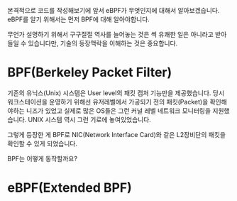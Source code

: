 본격적으로 코드를 작성해보기에 앞서 eBPF가 무엇인지에 대해서 알아보겠습니다. eBPF를 알기 위해서는 먼저 BPF에 대해 알아야합니다.

무언가 설명하기 위해서 구구절절 역사를 늘어놓는 것은 썩 유쾌한 일은 아니라고 받아들일 수 있습니다만, 기술의 등장맥락을 이해하는 것은 중요합니다.

# BPF(Berkeley Packet Filter)
기존의 유닉스(Unix) 시스템은 User level의 패킷 캡처 기능만을 제공했습니다. 당시 워크스테이션을 운영하기 위해선 유저레벨에서 가공되기 전의 패킷(Packet)을 확인해야하는 니즈가 있었고 실제로 많은 OS들은 그런 커널 레벨 네트워크 모니터링을 지원했습니다. UNIX 시스템 역시 그런 기로에 놓여있었습니다.

그렇게 등장한 게 BPF로 NIC(Network Interface Card)와 같은 L2장비단의 패킷을 확인할 수 있게 되었습니다.

BPF는 어떻게 동작할까요?
# eBPF(Extended BPF)

